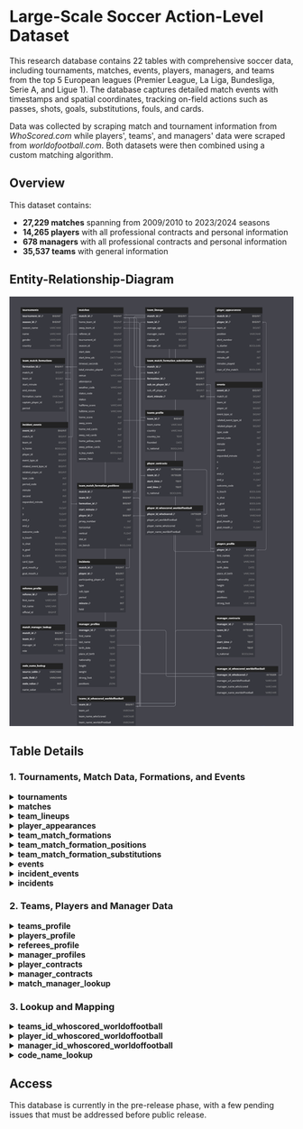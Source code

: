# Large-Scale Soccer Action-Level Dataset

This research database contains 22 tables with comprehensive soccer data, including tournaments, matches, events, players, managers, and teams from the top 5 European leagues (Premier League, La Liga, Bundesliga, Serie A, and Ligue 1). The database captures detailed match events with timestamps and spatial coordinates, tracking on-field actions such as passes, shots, goals, substitutions, fouls, and cards.

Data was collected by scraping match and tournament information from _WhoScored.com_ while players', teams', and managers' data were scraped from _worldofootball.com_. Both datasets were then combined using a custom matching algorithm.

## Overview 
This dataset contains:
- **27,229 matches** spanning from 2009/2010 to 2023/2024 seasons
- **14,265 players** with all professional contracts and personal information
- **678 managers** with all professional contracts and personal information
- **35,537 teams** with general information

## Entity-Relationship-Diagram
<img alt="ERD" src="ERD.png"/>

## Table Details

### 1. Tournaments, Match Data, Formations, and Events

<details>
<summary><strong>tournaments</strong></summary>

| Column | Type | Example Value | Primary Key | Foreign Key |
|--------|------|--------------|-------------|-------------|
| tournament_id | BIGINT | 2 | ✓ | - |
| season_id | BIGINT | 1849 | ✓ | - |
| season_name | VARCHAR | 2009/2010 | - | - |
| name | VARCHAR | Premier League | - | - |
| gender | VARCHAR | Male | - | - |
| country | VARCHAR | GB | - | - |

</details>

<details>
<summary><strong>matches</strong></summary>

| Column | Type | Example Value | Primary Key | Foreign Key |
|--------|------|-----|-------------|-------------|
| match_id | BIGINT | 318043 | ✓ | - |
| home_team_id | BIGINT | 96  | - | teams_id_whoscored_worldoffootball.team_id |
| away_team_id | BIGINT | 170 | - | teams_id_whoscored_worldoffootball.team_id |
| referee_id | BIGINT | 90  | - | referees_profile.referee_id |
| tournament_id | BIGINT | 2   | - | - |
| season_id | BIGINT | 1849 | - | - |
| start_date | DATETIME | 2010-01-05 | - | - |
| start_time_utc | DATETIME | 2010-01-05T19:45:00Z | - | - |
| timeout_seconds | FLOAT | 0.0 | - | - |
| total_minutes_played | FLOAT | 99.0 | - | - |
| venue | VARCHAR | Britannia Stadium | - | - |
| attendance | INT | 0   | - | - |
| weather_code | VARCHAR | NULL | - | - |
| status_code | INT | 6   | - | - |
| status | INT | 6   | - | - |
| halftime_score | VARCHAR | 3 : 0 | - | - |
| fulltime_score | VARCHAR | 3 : 2 | - | - |
| home_score | INT | 3   | - | - |
| away_score | INT | 2   | - | - |
| home_red_cards | INT | 0   | - | - |
| away_red_cards | INT | 0   | - | - |
| home_yellow_cards | INT | 1   | - | - |
| away_yellow_cards | INT | 0   | - | - |
| is_top_match | BOOLEAN | 0   | - | - |
| winner_field | INT | 0   | - | - |

</details>

<details>
<summary><strong>team_lineups</strong></summary>

| Column | Type | Example Value | Primary Key | Foreign Key |
|--------|------|--------------|-------------|-------------|
| match_id | BIGINT | 317783 | ✓ | matches.match_id |
| team_id | BIGINT | 32 | ✓ | teams_id_whoscored_worldoffootball.team_id |
| average_age | FLOAT | 41.1 | - | - |
| manager_name | VARCHAR | Alex Ferguson | - | - |
| captain_id | BIGINT | NULL | - | - |
| manager_id | BIGINT | 29 | - | - |

</details>

<details>
<summary><strong>player_appearances</strong></summary>

| Column | Type | Example Value | Primary Key | Foreign Key |
|--------|------|--------------|-------------|-------------|
| match_id | BIGINT | 317783 | ✓ | matches.match_id |
| player_id | BIGINT | 11530 | ✓ | players_profile.player_id |
| team_id | BIGINT | 32 | - | teams_id_whoscored_worldoffootball.team_id |
| position | VARCHAR | GK | - | - |
| shirt_number | INT | 12 | - | - |
| is_starter | BOOLEAN | 1 | - | - |
| minute_on | INT | 0 | - | - |
| minute_off | INT | 94 | - | - |
| minutes_played | INT | 94 | - | - |
| man_of_the_match | BOOLEAN | 0 | - | - |

</details>

<details>
<summary><strong>team_match_formations</strong></summary>

| Column | Type | Example Value | Primary Key | Foreign Key |
|--------|------|--------------|-------------|-------------|
| formation_id | BIGINT | 2 | ✓ | - |
| match_id | BIGINT | 317783 | - | matches.match_id |
| team_id | BIGINT | 32 | - | teams_id_whoscored_worldoffootball.team_id |
| start_minute | INT | 0 | - | - |
| end_minute | INT | 47 | - | - |
| formation_name | VARCHAR | 442 | - | - |
| captain_player_id | BIGINT | 3841 | - | - |
| period | INT | 16 | - | - |

</details>

<details>
<summary><strong>team_match_formation_positions</strong></summary>

| Column | Type | Example Value | Primary Key | Foreign Key |
|--------|------|--------------|-------------|-------------|
| match_id | BIGINT | 317783 | ✓ | matches.match_id |
| team_id | BIGINT | 32 | ✓ | teams_id_whoscored_worldoffootball.team_id |
| formation_id | BIGINT | 2 | ✓ | team_match_formations.formation_id |
| start_minute | INT | 0 | ✓ | - |
| player_id | BIGINT | 11530 | ✓ | players_profile.player_id |
| jersey_number | INT | 12 | - | - |
| horizontal | FLOAT | 5 | - | - |
| vertical | FLOAT | 0 | - | - |
| slot_id | INT | 1 | - | - |
| on_bench | BOOLEAN | 0 | - | - |

</details>

<details>
<summary><strong>team_match_formation_substitutions</strong></summary>

| Column | Type | Example Value | Primary Key | Foreign Key |
|--------|------|--------------|-------------|-------------|
| match_id | BIGINT | 317783 | ✓ | matches.match_id |
| team_id | BIGINT | 32 | ✓ | teams_id_whoscored_worldoffootball.team_id |
| formation_id | BIGINT | 2 | ✓ | team_match_formations.formation_id |
| sub_on_player_id | BIGINT | 77 | ✓ | players_profile.player_id |
| sub_off_player_id | BIGINT | 19104 | - | players_profile.player_id |
| start_minute | INT | 47 | ✓ | - |

</details>

<details>
<summary><strong>events</strong></summary>

| Column | Type | Example Value | Primary Key | Foreign Key |
|--------|------|--|-------------|-------------|
| event_id | BIGINT | 1958622586 | ✓ | - |
| match_id | BIGINT | 317783 | - | matches.match_id |
| team_id | BIGINT | 157 | - | - |
| player_id | BIGINT | 29086 | - | - |
| event_type_id | BIGINT | 2 | - | - |
| related_event_type_id | BIGINT | 92 | - | - |
| related_player_id | BIGINT | 2213 | - | - |
| type_code | INT | 32 | - | - |
| period_code | INT | 1 | - | - |
| minute | INT | 0 | - | - |
| second | INT | 0 | - | - |
| expanded_minute | INT | 0 | - | - |
| x | FLOAT | 0.0 | - | - |
| y | FLOAT | 0.0 | - | - |
| end_x | FLOAT | 53.8 | - | - |
| end_y | FLOAT | 50.5 | - | - |
| outcome_code | INT | 1 | - | - |
| is_touch | BOOLEAN | 0 | - | - |
| is_shot | BOOLEAN | 1 | - | - |
| is_goal | BOOLEAN | 1| - | - |
| is_card | BOOLEAN | 1 | - | - |
| card_type | VARCHAR | Yellow | - | - |
| goal_mouth_y | FLOAT | 50.0 | - | - |
| goal_mouth_z | FLOAT | 19.4 | - | - |

</details>

<details>
<summary><strong>incident_events</strong></summary>

| Column | Type | Example Value | Primary Key | Foreign Key |
|--------|------|---|-------------|-------------|
| event_id | BIGINT | 1776947979 | ✓ | - |
| match_id | BIGINT | 317783 | - | matches.match_id |
| team_id | BIGINT | 32 | - | - |
| is_home | BOOLEAN | 1 | - | - |
| player_id | BIGINT | 3859 | - | - |
| event_type_id | BIGINT | 380 | - | - |
| related_event_type_id | BIGINT | 379 | - | - |
| related_player_id | BIGINT | 19104 | - | - |
| type_code | INT | 14 | - | - |
| period_code | INT | 1 | - | - |
| minute | INT | 33 | - | - |
| second | INT | 33 | - | - |
| expanded_minute | INT | 33 | - | - |
| x | FLOAT | 92.5 | - | - |
| y | FLOAT | 52.0 | - | - |
| end_x | FLOAT | 88.4 | - | - |
| end_y | FLOAT | 49.1 | - | - |
| outcome_code | INT | 1 | - | - |
| is_touch | BOOLEAN | 1 | - | - |
| is_shot | BOOLEAN | 1 | - | - |
| is_goal | BOOLEAN | 1 | - | - |
| is_card | BOOLEAN | 1 | - | - |
| card_type | VARCHAR | Yellow | - | - |
| goal_mouth_y | FLOAT | 44.3 | - | - |
| goal_mouth_z | FLOAT | 5.6 | - | - |

</details>

<details>
<summary><strong>incidents</strong></summary>

| Column | Type | Example Value | Primary Key | Foreign Key |
|--------|------|--------------|-------------|-------------|
| match_id | BIGINT | 318043 | ✓ | matches.match_id |
| player_id | BIGINT | 10180 | ✓ | - |
| participating_player_id | BIGINT | 4145 | - | - |
| type | INT | 1 | - | - |
| sub_type | INT | 1 | - | - |
| period | INT | 1 | - | - |
| minute | INT | 12 | ✓ | - |
| field | INT | 0 | - | - |

</details>

### 2. Teams, Players and Manager Data

<details>
<summary><strong>teams_profile</strong></summary>

| Column | Type | Example Value | Primary Key | Foreign Key |
|--------|------|--------------|-------------|-------------|
| team_id | BIGINT | 96 | ✓ | teams_id_whoscored_worldoffootball.team_id |
| team_name | VARCHAR | Stoke | - | - |
| country | VARCHAR | gb-eng | - | - |
| country_iso | TEXT | gb | - | - |
| founded | DATE | 1863-01-01 | - | - |
| is_national | BOOLEAN | 0 | - | - |


</details>

<details>
<summary><strong>players_profile</strong></summary>

| Column | Type | Example Value | Primary Key | Foreign Key |
|--------|------|--------------|-------------|-------------|
| player_id | BIGINT | 11530 | ✓ | - |
| first_names | VARCHAR | Ben | - | - |
| last_name | VARCHAR | Foster | - | - |
| birth_date | DATE | 1983-04-03 | - | - |
| place_of_birth | VARCHAR | Leamington Spa,England | - | - |
| nationality | JSON | ["England"] | - | - |
| height | VARCHAR | 193 cm | - | - |
| weight | VARCHAR | 90 kg | - | - |
| positions | JSON | ["Goalkeeper"] | - | - |
| strong_foot | VARCHAR | left | - | - |

</details>

<details>
<summary><strong>referees_profile</strong></summary>

| Column | Type | Example Value | Primary Key | Foreign Key |
|--------|------|--------------|-------------|-------------|
| referee_id | BIGINT | 83 | ✓ | - |
| first_name | VARCHAR | Lee | - | - |
| full_name | VARCHAR | Lee Mason | - | - |
| official_id | BIGINT | 83 | - | - |

</details>

<details>
<summary><strong>manager_profiles</strong></summary>

| Column | Type | Example Value | Primary Key | Foreign Key |
|--------|------|--------------|-------------|-------------|
| manager_id | INTEGER | 533 | ✓ | manager_id_whoscored_worldoffootball.manager_id_whoScored |
| first_name | TEXT | René | - | - |
| last_name | TEXT | Girard | - | - |
| birth_date | DATE | 1954-04-04 | - | - |
| place_of_birth | TEXT | Vauvert,France | - | - |
| nationality | JSON | ["France"] | - | - |
| height | TEXT | 178 cm | - | - |
| weight | TEXT | 72 kg | - | - |
| strong_foot | TEXT | NULL | - | - |
| positions | JSON | ["Defensive Midfielder"] | - | - |

</details>

<details>
<summary><strong>player_contracts</strong></summary>

| Column | Type | Example Value | Primary Key | Foreign Key |
|--------|------|--------------|-------------|-------------|
| player_id | INTEGER | 25312 | ✓ | player_id_whoscored_worldoffootball.player_id_whoScored |
| team_id | INTEGER | 27544 | ✓ | teams_id_whoscored_worldoffootball.team_id |
| start_time | TEXT | 07/2012 | ✓ | - |
| end_time | TEXT | 06/2013 | ✓ | - |
| is_national | BOOLEAN | 0 | - | - |

</details>

<details>
<summary><strong>manager_contracts</strong></summary>

| Column | Type | Example Value | Primary Key | Foreign Key |
|--------|------|---------------|-------------|-------------|
| manager_id | INTEGER | 616           | ✓ | manager_id_whoscored_worldoffootball.manager_id_whoScored |
| team_id | INTEGER | 58007         | ✓ | teams_id_whoscored_worldoffootball.team_id |
| role | TEXT | Manager       | - | - |
| start_time | TEXT | 01/07/2004    | ✓ | - |
| end_time | TEXT | 30/06/2005    | ✓ | - |
| is_national | BOOLEAN | 0             | - | - |

</details>

<details>
<summary><strong>match_manager_lookup</strong></summary>

| Column | Type | Example Value | Primary Key | Foreign Key |
|--------|------|--------------|-------------|-------------|
| match_id | BIGINT | 317783 | ✓ | matches.match_id |
| team_id | BIGINT | 32 | ✓ | teams_profile.team_id |
| manager_id | INTEGER | 29 | - | manager_id_whoscored_worldoffootball.manager_id_whoScored |
| role | TEXT | Manager | - | - |

</details>

### 3. Lookup and Mapping 

<details>
<summary><strong>teams_id_whoscored_worldoffootball</strong></summary>

| Column | Type | Example Value | Primary Key | Foreign Key |
|--------|------|--------------|-------------|-------------|
| team_id | BIGINT | 96 | ✓ | - |
| team_url | VARCHAR | https://www.worldfootball.net/teams/stoke-city | - | - |
| team_name_whoScored | VARCHAR | Stoke | - | - |
| team_name_worldofFootball | VARCHAR | Stoke City | - | - |

</details>

<details>
<summary><strong>player_id_whoscored_worldoffootball</strong></summary>

| Column | Type | Example Value | Primary Key | Foreign Key |
|--------|------|--------------|-------------|-------------|
| player_id_whoScored | INTEGER | 3 | ✓ | - |
| player_url_worldofFootball | TEXT | https://www.worldfootball.net/player_summary/alan-smith | - | - |
| player_name_whoScored | TEXT | Alan | - | - |
| player_name_worldofFootball | TEXT | Alan Smith | - | - |

</details>

<details>
<summary><strong>manager_id_whoscored_worldoffootball</strong></summary>

| Column | Type | Example Value | Primary Key | Foreign Key |
|--------|------|--------------|-------------|-------------|
| manager_id_whoScored | INTEGER | 1 | ✓ | - |
| manager_url_worldofFootball | VARCHAR | https://www.worldfootball.net/player_summary/aaron-danks | - | - |
| manager_name_whoScored | VARCHAR | Aaron Danks | - | - |
| manager_name_worldofFootball | VARCHAR | Aaron Danks | - | - |

</details>

<details>
<summary><strong>code_name_lookup</strong></summary>

| Column | Type | Example Value | Primary Key | Foreign Key |
|--------|------|--------------|-------------|-------------|
| source_table | VARCHAR | events | ✓ | - |
| code_field | VARCHAR | type_code | ✓ | - |
| code_value | INT | 1 | ✓ | - |
| name_value | VARCHAR | Pass | - | - |

</details>

## Access
This database is currently in the pre-release phase, with a few pending issues that must be addressed before public release. 
